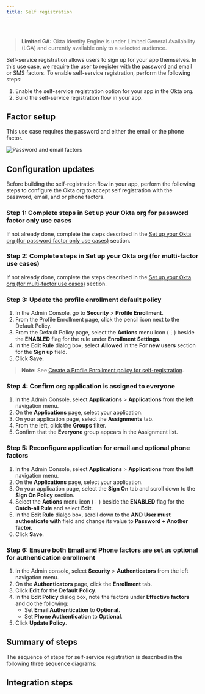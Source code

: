 ```yaml
---
title: Self registration
---
```


<div class="oie-embedded-sdk">

<ApiLifecycle access="ie" /><br>

> **Limited GA:** Okta Identity Engine is under Limited General Availability (LGA) and currently available only to a selected audience.

<StackSelector class="cleaner-selector"/>

Self-service registration allows users to sign up for your app themselves.
In this use case, we require the user to register with the password and email or SMS factors. To enable self-service registration, perform the
following steps:

1. Enable the self-service registration option for your app in the Okta org.
1. Build the self-service registration flow in your app.

## Factor setup

This use case requires the password and either the email
or the phone factor.

<div class="common-image-format">

![Password and email factors](/img/oie-embedded-sdk/factor-password-email-or-phone.png
 "Password and email factors")

</div>

## Configuration updates

Before building the self-registration flow in your app, perform the
following steps to configure the Okta org to accept self registration with
the password, email, and or phone factors.

### Step 1: Complete steps in Set up your Okta org for password factor only use cases

If not already done, complete the steps described in the
[Set up your Okta org (for password factor only use cases)](/docs/guides/oie-embedded-common-org-setup/aspnet/main/#set-up-your-okta-org-for-password-factor-only-use-cases) section.

### Step 2: Complete steps in Set up your Okta org (for multi-factor use cases)

If not already done, complete the steps described in the
[Set up your Okta org (for multi-factor use cases)](/docs/guides/oie-embedded-common-org-setup/aspnet/main/#set-up-your-okta-org-for-multifactor-use-cases) section.

### Step 3: Update the profile enrollment default policy

1. In the Admin Console, go to **Security** > **Profile Enrollment**.
1. From the Profile Enrollment page, click the pencil icon
   next to the Default Policy.
1. From the Default Policy page, select the **Actions** menu icon (⋮) beside
   the **ENABLED** flag for the rule under **Enrollment Settings**.
1. In the **Edit Rule** dialog box, select **Allowed** in the **For new users** section for the **Sign up**
      field.
1. Click **Save**.

> **Note:** See [Create a Profile Enrollment policy for self-registration](https://help.okta.com/en/oie/Content/Topics/identity-engine/policies/create-profile-enrollment-policy-sr.htm).

### Step 4: Confirm org application is assigned to everyone

1. In the Admin Console, select **Applications** > **Applications** from the left
   navigation menu.
1. On the **Applications** page, select your application.
1. On your application page, select the **Assignments** tab.
1. From the left, click the **Groups** filter.
1. Confirm that the **Everyone** group appears in the Assignment list.

### Step 5: Reconfigure application for email and optional phone factors

1. In the Admin Console, select **Applications** > **Applications** from the left
   navigation menu.
1. On the **Applications** page, select your application.
1. On your application page, select the **Sign On** tab and scroll down to the
   **Sign On Policy** section.
1. Select the **Actions** menu icon (⋮) beside the **ENABLED** flag for the **Catch-all Rule** and select **Edit**.
1. In the **Edit Rule** dialgo box, scroll down to the **AND User must authenticate with** field and change its value to **Password + Another factor.**
1. Click **Save**.

### Step 6:  Ensure both Email and Phone factors are set as optional for authentication enrollment

1. In the Admin console, select **Security** > **Authenticators** from the left navigation menu.
1. On the **Authenticators** page, click the **Enrollment** tab.
1. Click **Edit** for the **Default Policy**.
1. In the **Edit Policy** dialog box, note the factors under **Effective factors** and do the following:
   * Set **Email Authentication** to **Optional**.
   * Set **Phone Authentication** to **Optional**.
1. Click **Update Policy**.

## Summary of steps

The sequence of steps for self-service registration is described in the following three sequence diagrams:

<StackSelector snippet="summaryofsteps" noSelector />

## Integration steps

<StackSelector snippet="integrationsteps" noSelector />


</div>
